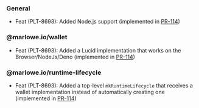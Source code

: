 ### General

- Feat (PLT-8693): Added Node.js support (implemented in [PR-114](https://github.com/input-output-hk/marlowe-ts-sdk/pull/114))

### @marlowe.io/wallet

- Feat (PLT-8693): Added a Lucid implementation that works on the Browser/NodeJs/Deno (implemented in [PR-114](https://github.com/input-output-hk/marlowe-ts-sdk/pull/114))

### @marlowe.io/runtime-lifecycle

- Feat (PLT-8693): Added a top-level `mkRuntimeLifecycle` that receives a wallet implementation instead of automatically creating one (implemented in [PR-114](https://github.com/input-output-hk/marlowe-ts-sdk/pull/114))
